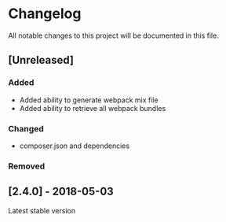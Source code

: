 # Changelog
All notable changes to this project will be documented in this file.

## [Unreleased]
### Added
* Added ability to generate webpack mix file
* Added ability to retrieve all webpack bundles

### Changed
* composer.json and dependencies

### Removed


## [2.4.0] - 2018-05-03
Latest stable version
